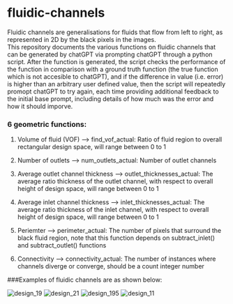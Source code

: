 # fluidic-channels
Fluidic channels are generalisations for fluids that flow from left to right, as represented in 2D by the black pixels in the images.  
This repository documents the various functions on fluidic channels that can be generated by chatGPT via prompting chatGPT through a python script. After the function is generated, the script checks the performance of the function in comparison with a ground truth function (the true function which is not accesible to chatGPT), and if the difference in value (i.e. error) is higher than an arbitrary user defined value, then the script will repeatedly promopt chatGPT to try again, each time providing additional feedback to the initial base prompt, including details of how much was the error and how it should imporve.  

### 6 geometric functions:
1. Volume of fluid (VOF) --> find_vof_actual: Ratio of fluid region to overall rectangular design space, will range between 0 to 1

2. Number of outlets --> num_outlets_actual: Number of outlet channels

3. Average outlet channel thickness --> outlet_thicknesses_actual: The average ratio thickness of the outlet channel, with respect to overall height of design space, will range between 0 to 1

4. Average inlet channel thickness --> inlet_thicknesses_actual: The average ratio thickness of the inlet channel, with respect to overall height of design space, will range between 0 to 1

5. Periemter --> perimeter_actual: The number of pixels that surround the black fluid region, note that this function depends on subtract_inlet() and subtract_outlet() functions

6. Connectivity --> connectivity_actual: The number of instances where channels diverge or converge, should be a count integer number

###Examples of fluidic channels are as shown below:

![design_19](https://github.com/user-attachments/assets/65d78021-2765-4d0d-b704-392087fe7486)
![design_21](https://github.com/user-attachments/assets/21a4badd-3810-4d45-aeec-e4c89557465a)
![design_195](https://github.com/user-attachments/assets/3e613517-f6ee-4ea7-a1aa-fbd3bce8ad51)
![design_11](https://github.com/user-attachments/assets/c249f00c-c14a-40ff-bd0d-4a982524ff3d)



